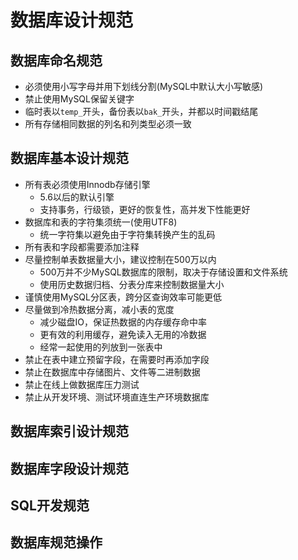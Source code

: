 # 数据库设计规范

## 数据库命名规范

- 必须使用小写字母并用下划线分割(MySQL中默认大小写敏感)
- 禁止使用MySQL保留关键字
- 临时表以`temp_`开头，备份表以`bak_`开头，并都以时间戳结尾
- 所有存储相同数据的列名和列类型必须一致

## 数据库基本设计规范

- 所有表必须使用Innodb存储引擎
  - 5.6以后的默认引擎
  - 支持事务，行级锁，更好的恢复性，高并发下性能更好
- 数据库和表的字符集须统一(使用UTF8)
  - 统一字符集以避免由于字符集转换产生的乱码
- 所有表和字段都需要添加注释
- 尽量控制单表数据量大小，建议控制在500万以内
  - 500万并不少MySQL数据库的限制，取决于存储设置和文件系统
  - 使用历史数据归档、分表分库来控制数据量大小
- 谨慎使用MySQL分区表，跨分区查询效率可能更低
- 尽量做到冷热数据分离，减小表的宽度
  - 减少磁盘IO，保证热数据的内存缓存命中率
  - 更有效的利用缓存，避免读入无用的冷数据
  - 经常一起使用的列放到一张表中
- 禁止在表中建立预留字段，在需要时再添加字段
- 禁止在数据库中存储图片、文件等二进制数据
- 禁止在线上做数据库压力测试
- 禁止从开发环境、测试环境直连生产环境数据库

## 数据库索引设计规范

## 数据库字段设计规范

## SQL开发规范

## 数据库规范操作